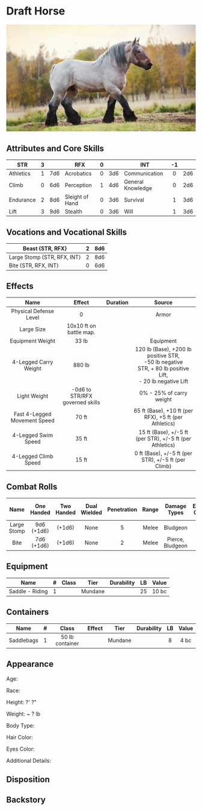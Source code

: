 # Draft Horse

![NotMyImage](DraftHorse.png)

## Attributes and Core Skills

| STR       | 3 |    | RFX             | 0 |    | INT               | -1 |    |
| --------- | :-: | :-: | --------------- | :-: | :-: | ----------------- | :-: | :-: |
| Athletics | 1 | 7d6 | Acrobatics      | 0 | 3d6 | Communication     | 0 | 2d6 |
| Climb     | 0 | 6d6 | Perception      | 1 | 4d6 | General Knowledge | 0 | 2d6 |
| Endurance | 2 | 8d6 | Sleight of Hand | 0 | 3d6 | Survival          | 1 | 3d6 |
| Lift      | 3 | 9d6 | Stealth         | 0 | 3d6 | Will              | 1 | 3d6 |

## Vocations and Vocational Skills

| Beast {STR, RFX}            | 2 | 8d6 |
| --------------------------- | :-: | :-: |
| Large Stomp {STR, RFX, INT} | 2 | 8d6 |
| Bite {STR, RFX, INT}        | 0 | 6d6 |

## Effects

|             Name             |             Effect             | Duration |                                                       Source                                                       |
| :--------------------------: | :-----------------------------: | :------: | :-----------------------------------------------------------------------------------------------------------------: |
|    Physical Defense Level    |                0                |          |                                                        Armor                                                        |
|          Large Size          |     10x10 ft on battle map.     |          |                                                                                                                    |
|       Equipment Weight       |              33 lb              |          |                                                      Equipment                                                      |
|    4-Legged Carry Weight    |             880 lb             |          | 120 lb (Base), +200 lb positive STR,<br />-50 lb negative STR, + 80 lb positive Lift,<br />- 20 lb negative Lift |
|         Light Weight         | -0d6 to STR/RFX governed skills |          |                                              0% - 25% of carry weight                                              |
| Fast 4-Legged Movement Speed |              70 ft              |          |                               65 ft (Base), +10 ft (per RFX), +5 ft (per Athletics)                               |
|     4-Legged Swim Speed     |              35 ft              |          |                              15 ft (Base), +/-5 ft (per STR), +/-5 ft (per Athletics)                              |
|     4-Legged Climb Speed     |              15 ft              |          |                                 0 ft (Base), +/-5 ft (per STR), +/-5 ft (per Climb)                                 |

## Combat Rolls

|    Name    | One<br />Handed | Two<br />Handed | Dual<br />Wielded | Penetration | Range | Damage<br />Types | Engageable<br />Opponents | Area Of<br />Effect | Resource<br />Class |
| :---------: | :-------------: | :-------------: | :---------------: | :---------: | :---: | :---------------: | :-----------------------: | :-----------------: | :-----------------: |
| Large Stomp | 9d6<br />(+1d6) |     (+1d6)     |       None       |      5      | Melee |     Bludgeon     |           Rapid           |        None        |        None        |
|    Bite    | 7d6<br />(+1d6) |     (+1d6)     |       None       |      2      | Melee | Pierce, Bludgeon |          Focused          |        None        |        None        |

## Equipment

| Name            | # | Class |  Tier  | Durability | LB | Value |
| --------------- | :-: | :---: | :-----: | :--------: | :-: | :---: |
| Saddle - Riding | 1 |      | Mundane |            | 25 | 10 bc |

## Containers

| Name       | # |      Class      | Effect |  Tier  | Durability | LB | Value |
| ---------- | :-: | :-------------: | :----: | :-----: | :--------: | :-: | :---: |
| Saddlebags | 1 | 50 lb container |        | Mundane |            | 8 | 4 bc |

## Appearance

Age:

Race:

Height: ?' ?"

Weight: ~ ? lb

Body Type:

Hair Color:

Eyes Color:

Additional Details:

## Disposition

## Backstory
